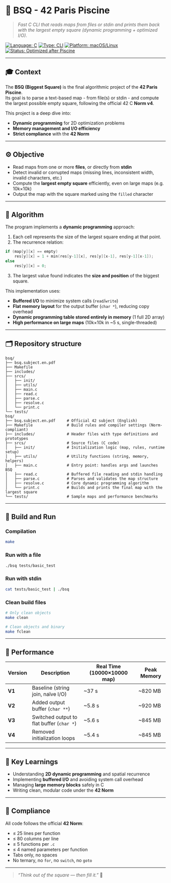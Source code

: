 # 🧩 **BSQ - 42 Paris Piscine**

> _Fast C CLI that reads maps from files or stdin and prints them back with the largest empty square (dynamic programming + optimized I/O)._

[![Language: C](https://img.shields.io/badge/language-C-lightgrey)](https://en.wikipedia.org/wiki/C_(programming_language))
[![Type: CLI](https://img.shields.io/badge/type-CLI-8b949e)]()
[![Platform: macOS/Linux](https://img.shields.io/badge/platform-macOS%20%26%20Linux-blue)](https://en.wikipedia.org/wiki/Unix-like)
[![Status: Optimized after Piscine](https://img.shields.io/badge/status-To%20be%20graded-f36d00)]()

---

## 🎓 **Context**

The **BSQ (Biggest Square)** is the final algorithmic project of the **42 Paris Piscine**.  
Its goal is to parse a text-based map - from file(s) or stdin - and compute the largest possible empty square, following the official 42 C **Norm v4**.

This project is a deep dive into:
- **Dynamic programming** for 2D optimization problems  
- **Memory management and I/O efficiency**  
- **Strict compliance** with the **42 Norm**

---

## ⚙️ **Objective**

- Read maps from one or more **files**, or directly from **stdin**  
- Detect invalid or corrupted maps (missing lines, inconsistent width, invalid characters, etc.)  
- Compute the **largest empty square** efficiently, even on large maps (e.g. 10k×10k)  
- Output the map with the square marked using the `filled` character

---

## 🧩 **Algorithm**

The program implements a **dynamic programming** approach:
1. Each cell represents the size of the largest square ending at that point.  
2. The recurrence relation:
```c
if (map[y][x] == empty)
	res[y][x] = 1 + min(res[y-1][x], res[y][x-1], res[y-1][x-1]);
else
	res[y][x] = 0;
```
3. The largest value found indicates the **size and position** of the biggest square.

This implementation uses:
- **Buffered I/O** to minimize system calls (`read`/`write`)  
- **Flat memory layout** for the output buffer (`char *`), reducing copy overhead  
- **Dynamic programming table stored entirely in memory** (1 full 2D array)  
- **High performance on large maps** (10k×10k in ~5 s, single-threaded)

---

## 🗂️ **Repository structure**

```
bsq/
├── bsq.subject.en.pdf
├── Makefile
├── includes/
├── srcs/
│   ├── init/
│   ├── utils/
│   ├── main.c
│   ├── read.c
│   ├── parse.c
│   ├── resolve.c
│   └── print.c
└── tests/
bsq/
├── bsq.subject.en.pdf     # Official 42 subject (English)
├── Makefile               # Build rules and compiler settings (Norm-compliant)
├── includes/              # Header files with type definitions and prototypes
├── srcs/                  # Source files (C code)
│   ├── init/              # Initialization logic (map, rules, runtime setup)
│   ├── utils/             # Utility functions (string, memory, helpers)
│   ├── main.c             # Entry point: handles args and launches BSQ
│   ├── read.c             # Buffered file reading and stdin handling
│   ├── parse.c            # Parses and validates the map structure
│   ├── resolve.c          # Core dynamic programming algorithm
│   └── print.c            # Builds and prints the final map with the largest square
└── tests/                 # Sample maps and performance benchmarks

```

---

## 🧰 **Build and Run**

### Compilation
```bash
make
```

### Run with a file
```bash
./bsq tests/basic_test
```

### Run with stdin
```bash
cat tests/basic_test | ./bsq
```

### Clean build files
```bash
# Only clean objects
make clean

# Clean objects and binary
make fclean
```

---

## 🧪 **Performance**

| Version | Description | Real Time (10000×10000 map) | Peak Memory |
|----------|-------------|------------------------------|--------------|
| **V1** | Baseline (string join, naïve I/O) | ~37 s | ~820 MB |
| **V2** | Added output buffer (`char **`) | ~5.8 s | ~920 MB |
| **V3** | Switched output to flat buffer (`char *`) | ~5.6 s | ~845 MB |
| **V4** | Removed initialization loops | ~5.4 s | ~845 MB |

---

## 🧠 **Key Learnings**

- Understanding **2D dynamic programming** and spatial recurrence  
- Implementing **buffered I/O** and avoiding system call overhead  
- Managing **large memory blocks** safely in C  
- Writing clean, modular code under the **42 Norm**

---

## 🧱 **Compliance**

All code follows the official **42 Norm**:

- ≤ 25 lines per function  
- ≤ 80 columns per line  
- ≤ 5 functions per `.c`  
- ≤ 4 named parameters per function  
- Tabs only, no spaces  
- No ternary, no `for`, no `switch`, no `goto`

---

> _“Think out of the square — then fill it.”_ 🧠
